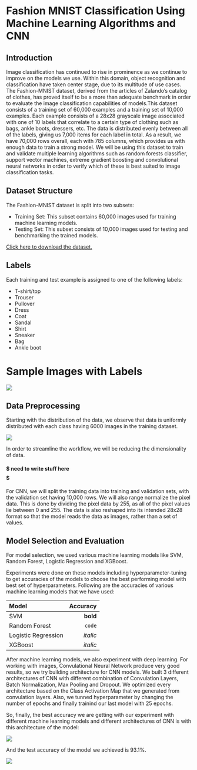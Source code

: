 # Fashion MNIST Classification Using Machine Learning Algorithms and CNN


## Introduction

Image classification has continued to rise in prominence as we continue to improve on the models we use. Within this domain, object recognition and classification have taken center stage, due to its multitude of use cases.  The Fashion-MNIST dataset, derived from the articles of Zalando’s catalog of clothes, has proved itself to be a more than adequate benchmark in order to evaluate the image classification capabilities of models.This dataset consists of a training set of 60,000 examples and a training set of 10,000 examples. Each example consists of a 28x28 grayscale image associated with one of 10 labels that correlate to a certain type of clothing such as bags, ankle boots, dressers, etc. The data is distributed evenly between all of the  labels, giving us 7,000 items for each label in total. As a result, we have 70,000 rows overall, each with 785 columns, which provides us with enough data to train a strong model. We will be using this dataset to train and validate multiple learning algorithms such as random forests classifier, support vector machines, extreme gradient boosting and convolutional neural networks in order to verify which of these is best suited to image classification tasks. 

## Dataset Structure

The Fashion-MNIST dataset is split into two subsets:

- Training Set: This subset contains 60,000 images used for training machine learning models.
- Testing Set: This subset consists of 10,000 images used for testing and benchmarking the trained models.

[Click here to download the dataset.](https://www.kaggle.com/datasets/zalando-research/fashionmnist)

## Labels

Each training and test example is assigned to one of the following labels:

- T-shirt/top
- Trouser
- Pullover
- Dress
- Coat
- Sandal
- Shirt
- Sneaker
- Bag
- Ankle boot

# Sample Images with Labels

![](https://github.com/archit28-tamu/fashion_mnist_project/blob/main/images/sample_images_w_labels.png)

## Data Preprocessing

Starting with the distribution of the data, we observe that data is uniformly distributed with each class having 6000 images in the training dataset.

![](https://github.com/archit28-tamu/fashion_mnist_project/blob/main/images/class_distribution.png)

In order to streamline the workflow, we will be reducing the dimensionality of data.
#### $$$$$ need to write stuff here $$$$$

For CNN, we will split the training data into training and validation sets, with the validation set having 10,000 rows. We will also range normalize the pixel data. This is done by dividing the pixel data by 255, as all of the pixel values lie between 0 and 255. The data is also reshaped into its intended 28x28 format so that the model reads the data as images, rather than a set of values.

## Model Selection and Evaluation

For model selection, we used various machine learning models like SVM, Random Forest, Logistic Regression and XGBoost.

Experiments were done on these models including hyperparameter-tuning to get accuracies of the models to choose the best performing model with best set of hyperparameters. Following are the accuracies of various machine learning models that we have used:

| **Model**          | **Accuracy**|
|:-------------------|------------:|
| SVM                | **bold**    |
| Random Forest      |  `code`     |
| Logistic Regression| _italic_    |
| XGBoost            | _italic_    |

After machine learning models, we also experiment with deep learning. For working with images, Convulational Neural Network produce very good results, so we try building architecture for CNN models. We built 3 different architectures of CNN with different combination of Convulation Layers, Batch Normalization, Max Pooling and Dropout. We optimized every architecture based on the Class Activation Map that we generated from convulation layers. Also, we tunned hyperparameter by changing the number of epochs and finally trainind our last model with 25 epochs.

So, finally, the best accuracy we are getting with our experiment with different machine learning models and different architectures of CNN is with this architecture of the model:

![](https://github.com/archit28-tamu/fashion_mnist_project/blob/main/images/cnn3_architecture.png)

And the test accuracy of the model we achieved is 93.1%.

![](https://github.com/archit28-tamu/fashion_mnist_project/blob/main/images/cnn3_accuracy.png)



